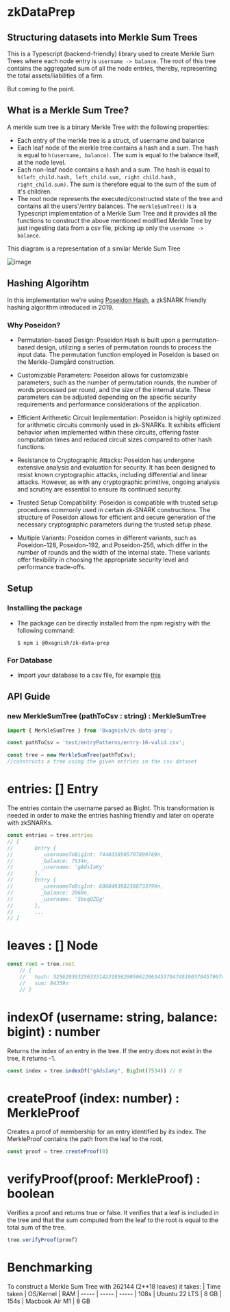# zkDataPrep

## Structuring datasets into Merkle Sum Trees

This is a Typescript (backend-friendly) library used to create Merkle Sum Trees where each node entry is `username -> balance`. The root of this tree contains the aggregated sum of all the node entries, thereby, representing the total assets/liabilities of a firm.

But coming to the point.

## What is a Merkle Sum Tree?

A merkle sum tree is a binary Merkle Tree with the following properties:

- Each entry of the merkle tree is a struct, of username and balance
- Each leaf node of the merkle tree contains a hash and a sum. The hash is equal to `h(username, balance)`. The sum is equal to the balance itself, at the node level.
- Each non-leaf node contains a hash and a sum. The hash is equal to `h(left_child.hash, left_child.sum, right_child.hash, right_child.sum)`. The sum is therefore equal to the sum of the sum of it's children.
- The root node represents the executed/constructed state of the tree and contains all the users'/entry balances. The `merkleSumTree()` is a Typescript implementation of a Merkle Sum Tree and it provides all the functions to construct the above mentioned modified Merkle Tree by just ingesting data from a csv file, picking up only the `username -> balance`.

This diagram is a representation of a similar Merkle Sum Tree

![image](https://github.com/teamHITK/zkExchange/assets/80243668/49f3907f-4357-4967-8914-6a6de76fb78d)

## Hashing Algorihtm

In this implementation we're using [Poseidon Hash](https://eprint.iacr.org/2019/458.pdf), a zkSNARK friendly hashing algorithm introduced in 2019. 

### Why Poseidon?

- Permutation-based Design: Poseidon Hash is built upon a permutation-based design, utilizing a series of permutation rounds to process the input data. The permutation function employed in Poseidon is based on the Merkle-Damgård construction.

- Customizable Parameters: Poseidon allows for customizable parameters, such as the number of permutation rounds, the number of words processed per round, and the size of the internal state. These parameters can be adjusted depending on the specific security requirements and performance considerations of the application.

- Efficient Arithmetic Circuit Implementation: Poseidon is highly optimized for arithmetic circuits commonly used in zk-SNARKs. It exhibits efficient behavior when implemented within these circuits, offering faster computation times and reduced circuit sizes compared to other hash functions.

- Resistance to Cryptographic Attacks: Poseidon has undergone extensive analysis and evaluation for security. It has been designed to resist known cryptographic attacks, including differential and linear attacks. However, as with any cryptographic primitive, ongoing analysis and scrutiny are essential to ensure its continued security.

- Trusted Setup Compatibility: Poseidon is compatible with trusted setup procedures commonly used in certain zk-SNARK constructions. The structure of Poseidon allows for efficient and secure generation of the necessary cryptographic parameters during the trusted setup phase.

- Multiple Variants: Poseidon comes in different variants, such as Poseidon-128, Poseidon-192, and Poseidon-256, which differ in the number of rounds and the width of the internal state. These variants offer flexibility in choosing the appropriate security level and performance trade-offs.
## Setup

### Installing the package

- The package can be directly installed from the npm registry with the following command:
  ```
  $ npm i @0xagnish/zk-data-prep
  ```

### For Database

- Import your database to a csv file, for example [this](https://github.com/teamHITK/zkExchange/blob/master/zkDataPrep/test/entryPatterns/entry-16-valid.csv)

## API Guide

### new MerkleSumTree (pathToCsv : string) : MerkleSumTree

```ts
import { MerkleSumTree } from '0xagnish/zk-data-prep';

const pathToCsv = 'test/entryPatterns/entry-16-valid.csv';

const tree = new MerkleSumTree(pathToCsv);
//constructs a tree using the given entries in the csv dataset
```
# entries: [] Entry

The entries contain the username parsed as BigInt. This transformation is needed in order to make the entries hashing friendly and later on operate with zkSNARKs.

```ts
const entries = tree.entries
// [
//       Entry {
//         _usernameToBigInt: 7440338505707899769n,
//         _balance: 7534n,
//         _username: 'gAdsIaKy'
//       },
//       Entry {
//         _usernameToBigInt: 6008493982388733799n,
//         _balance: 2060n,
//         _username: 'SbuqOZGg'
//       },
//       ...
// ]
```

# leaves : [] Node

```ts
const root = tree.root 
    // {
    //   hash: 5256203632563331423195629050622063453704745190370457907459595269961493651429n,
    //   sum: 84359n
    // }
```

# indexOf (username: string, balance: bigint) : number

Returns the index of an entry in the tree. If the entry does not exist in the tree, it returns -1.

```ts
const index = tree.indexOf("gAdsIaKy", BigInt(7534)) // 0
```

# createProof (index: number) : MerkleProof

Creates a proof of membership for an entry identified by its index. The MerkleProof contains the path from the leaf to the root.

```ts
const proof = tree.createProof(0)
```

# verifyProof(proof: MerkleProof) : boolean

Verifies a proof and returns true or false. It verifies that a leaf is included in the tree and that the sum computed from the leaf to the root is equal to the total sum of the tree.

```ts
tree.verifyProof(proof)
```

# Benchmarking

To construct a Merkle Sum Tree with 262144 (2**18 leaves) it takes:
| Time taken  | OS/Kernel  | RAM
| -----  | -----  | -----
| 108s  | Ubuntu 22 LTS | 8 GB
| 154s  | Macbook Air M1  | 8 GB

